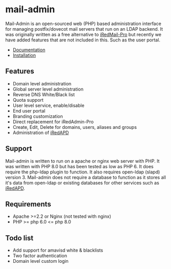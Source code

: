 # mail-admin

Mail-Admin is an open-sourced web (PHP) based administration interface for managing postfix/dovecot mail servers that run on an LDAP backend. It was originally written as a free alternative to [iRedMail-Pro](https://www.iredmail.org/admin_panel.html) but recently we have added features that are not included in this. Such as the user portal.

* [Documentation](./documentation)
* [Installation](./install)

## Features
* Domain level administration
* Global server level administration
* Reverse DNS White/Black list
* Quota support
* User level service, enable/disable
* End user portal
* Branding customization
* Direct replacement for iRedAdmin-Pro
* Create, Edit, Delete for domains, users, aliases and groups
* Administration of [iRedAPD](https://github.com/iredmail/iRedAPD)

## Support
Mail-admin is written to run on a apache or nginx web server with PHP. It was written with PHP 8.0 but has been tested as low as PHP 6. It does require the php-ldap plugin to function.
It also requires open-ldap (slapd) version 3. Mail-admin does not require a database to function as it stores all it's data from open-ldap or existing databases for other services such as [iRedAPD](https://github.com/iredmail/iRedAPD).

## Requirements
* Apache >=2.2 or Nginx (not tested with nginx)
* PHP >= php 6.0 <= php 8.0

## Todo list
* Add support for amavisd white & blacklists
* Two factor authentication
* Domain level custom login
